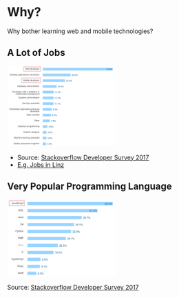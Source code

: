 # Why?

Why bother learning web and mobile technologies?


## A Lot of Jobs

<img src="images/stackoverflow-survey-01.png" alt="Stackoverflow Survey 2017" width="50%" />

* Source: [Stackoverflow Developer Survey 2017](https://insights.stackoverflow.com/survey/2017)
* [E.g. Jobs in Linz](http://www.karriere.at/jobs/web/linz?jobFields%5B%5D=2172)


## Very Popular Programming Language

<img src="images/stackoverflow-survey-02.png" alt="Stackoverflow Survey 2017" width="50%" />

Source: [Stackoverflow Developer Survey 2017](https://insights.stackoverflow.com/survey/2017)
